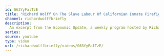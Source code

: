 ```yaml
---
id: G63YyFalTzE
title: "Richard Wolff On The Slave Labour Of Californian Inmate Firefighters"
channel: richardwolffbriefly
description:
  An excerpt from the Economic Update, a weekly program hosted by Richard Wolff.
series:
source: youtube
type: video
url: /richardwolffbriefly/videos/G63YyFalTzE/
---
```


